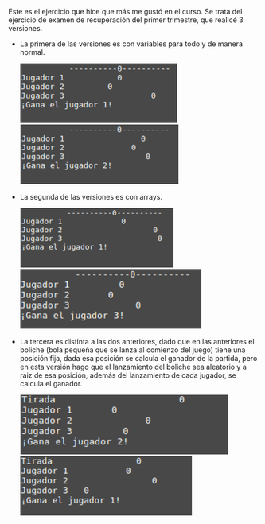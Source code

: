 Este es el ejercicio que hice que más me gustó en el curso.
Se trata del ejercicio de examen de recuperación del primer trimestre, que realicé 3 versiones.
 
 - La primera de las versiones es con variables para todo y de manera normal.
 
    <img src="img/partida1.png" height="120px">
    <img src="img/partida2.png" height="120px">
    
 - La segunda de las versiones es con arrays.
    
    <img src="img/partida3.png" height="120px">
    <img src="img/partida4.png" height="120px">
    
 - La tercera es distinta a las dos anteriores, dado que en las anteriores el boliche (bola pequeña que se lanza al comienzo del juego) 
 tiene una posición fija, dada esa posición se calcula el ganador de la partida, pero en esta versión hago que el lanzamiento del boliche sea aleatorio
 y a raiz de esa posición, además del lanzamiento de cada jugador, se calcula el ganador.

    <img src="img/partida5.png" height="120px">
    <img src="img/partida6.png" height="120px">
